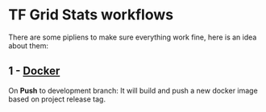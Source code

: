 # TF Grid Stats workflows

There are some pipliens to make sure everything work fine, here is an idea about them:

## 1 - [Docker](/.github/workflows/docker.yaml)

On **Push** to development branch: It will build and push a new docker image based on project release tag.
